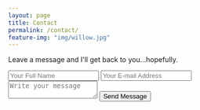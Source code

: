 ```yaml
---
layout: page
title: Contact
permalink: /contact/
feature-img: "img/willow.jpg"
---
```



Leave a message and I'll get back to you...hopefully.

<form action="https://getsimpleform.com/messages?form_api_token=82e31b1e3477d49a1b80baba107e62f5" method="post">
  <!-- the redirect_to is optional, the form will redirect to the referrer on submission -->
  <input type='hidden' name='redirect_to' value='http://ewgatewood.com/thank-you/' />


  <input type='text' name='name' placeholder='Your Full Name' />
  <input type='email' name='email' placeholder='Your E-mail Address' />
  <textarea name='message' placeholder='Write your message'></textarea>
  <input type='submit' value='Send Message' />
</form>
